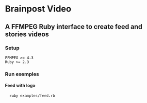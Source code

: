 # Brainpost Video

## A FFMPEG Ruby interface to create feed and stories videos

### Setup
```
FFMPEG >= 4.3
Ruby >= 2.3
```

### Run exemples

#### Feed with logo
```
  ruby examples/feed.rb
```
